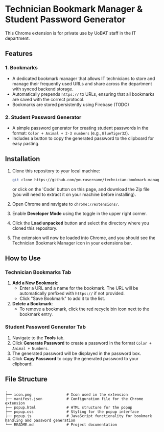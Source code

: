 # Technician Bookmark Manager & Student Password Generator

This Chrome extension is for private use by UoBAT staff in the IT department.

## Features

### 1. **Bookmarks**
- A dedicated bookmark manager that allows IT technicians to store and manage their frequently used URLs and share across the department with synced backend storage.
- Automatically prepends `https://` to URLs, ensuring that all bookmarks are saved with the correct protocol.
- Bookmarks are stored persistently using Firebase (TODO)

### 2. **Student Password Generator**
- A simple password generator for creating student passwords in the format: `Color + Animal + 2-3 numbers` (e.g., `BlueTiger32`).
- Includes a button to copy the generated password to the clipboard for easy pasting.

## Installation

1. Clone this repository to your local machine:
    ```bash
    git clone https://github.com/yourusername/technician-bookmark-manager.git
    ```
    or click on the 'Code' button on this page, and download the Zip file (you will need to extract it on your machine before installing).
    
2. Open Chrome and navigate to `chrome://extensions/`.
3. Enable **Developer Mode** using the toggle in the upper right corner.
4. Click the **Load unpacked** button and select the directory where you cloned this repository.
5. The extension will now be loaded into Chrome, and you should see the Technician Bookmark Manager icon in your extensions bar.

## How to Use

### Technician Bookmarks Tab
1. **Add a New Bookmark**: 
    - Enter a URL and a name for the bookmark. The URL will be automatically prefixed with `https://` if not provided.
    - Click "Save Bookmark" to add it to the list.
2. **Delete a Bookmark**: 
    - To remove a bookmark, click the red recycle bin icon next to the bookmark entry.

### Student Password Generator Tab
1. Navigate to the **Tools** tab.
2. Click **Generate Password** to create a password in the format `Color + Animal + Numbers`.
3. The generated password will be displayed in the password box.
4. Click **Copy Password** to copy the generated password to your clipboard.

## File Structure

```plaintext
.
├── icon.png                # Icon used in the extension
├── manifest.json           # Configuration file for the Chrome extension
├── popup.html              # HTML structure for the popup
├── popup.css               # Styling for the popup interface
├── popup.js                # JavaScript functionality for bookmark handling and password generation
└── README.md               # Project documentation
